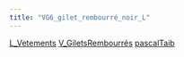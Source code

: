 ```yaml
---
title: "VG6_gilet_rembourré_noir_L"
---
```


[L_Vetements](notes/equipements/L_Vetements.md) [V_GiletsRembourrés](notes/equipements/vetements/V_GiletsRembourrés.md) [pascalTaib](notes/utilisateurs/beneficiaires/pascalTaib.md)